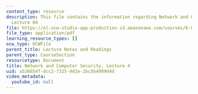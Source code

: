 ```yaml
---
content_type: resource
description: This file contains the information regarding Network and Computer Security,
  Lecture 04
file: https://ol-ocw-studio-app-production.s3.amazonaws.com/courses/6-857-network-and-computer-security-spring-2014/a526654fdcc273259d1e2bc5b4989d4d_MIT6_857S14_Lec04.pdf
file_type: application/pdf
learning_resource_types: []
ocw_type: OCWFile
parent_title: Lecture Notes and Readings
parent_type: CourseSection
resourcetype: Document
title: Network and Computer Security, Lecture 4
uid: a526654f-dcc2-7325-9d1e-2bc5b4989d4d
video_metadata:
  youtube_id: null
---
```

